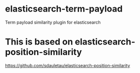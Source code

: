# elasticsearch-term-payload
Term payload similarity plugin for elasticsearch

# This is based on elasticsearch-position-similarity
https://github.com/sdauletau/elasticsearch-position-similarity
